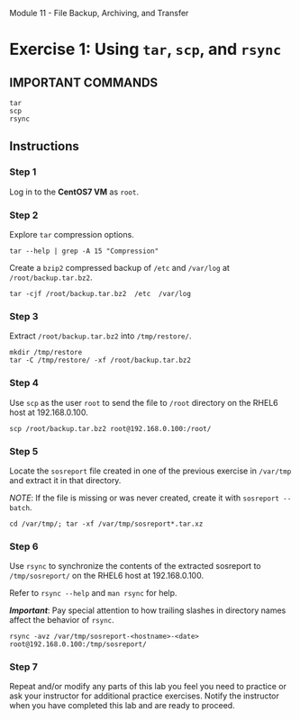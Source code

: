 Module 11 - File Backup, Archiving, and Transfer


# Exercise 1: Using `tar`, `scp`, and `rsync`




## IMPORTANT COMMANDS


```console
tar
scp
rsync
```




## Instructions



### Step 1

Log in to the **CentOS7 VM** as `root`.



### Step 2

Explore `tar` compression options.


```console
tar --help | grep -A 15 "Compression"
```




Create a `bzip2` compressed backup of `/etc` and `/var/log`  at `/root/backup.tar.bz2`.



```console
tar -cjf /root/backup.tar.bz2  /etc  /var/log
```



### Step 3

Extract `/root/backup.tar.bz2` into `/tmp/restore/`.


```console
mkdir /tmp/restore
tar -C /tmp/restore/ -xf /root/backup.tar.bz2
```



### Step 4

Use `scp` as the user `root` to send the file to `/root` directory on the RHEL6 host at 192.168.0.100.


```console
scp /root/backup.tar.bz2 root@192.168.0.100:/root/
```




### Step 5

Locate the `sosreport` file created in one of the previous exercise in `/var/tmp`  and extract it in that directory.


*NOTE*: If the file is missing or was never created, create it with `sosreport --batch`.



```console
cd /var/tmp/; tar -xf /var/tmp/sosreport*.tar.xz
```



### Step 6

Use `rsync` to synchronize the contents of the extracted sosreport to `/tmp/sosreport/` on the RHEL6 host at 192.168.0.100.


Refer to `rsync --help` and `man rsync` for help.


***Important***: Pay special attention to how trailing slashes in directory names affect the behavior of `rsync`.



```console
rsync -avz /var/tmp/sosreport-<hostname>-<date> root@192.168.0.100:/tmp/sosreport/
```




### Step 7

Repeat and/or modify any parts of this lab you feel you need to practice or ask your instructor for additional practice exercises.  Notify the instructor when you have completed this lab and are ready to proceed.



